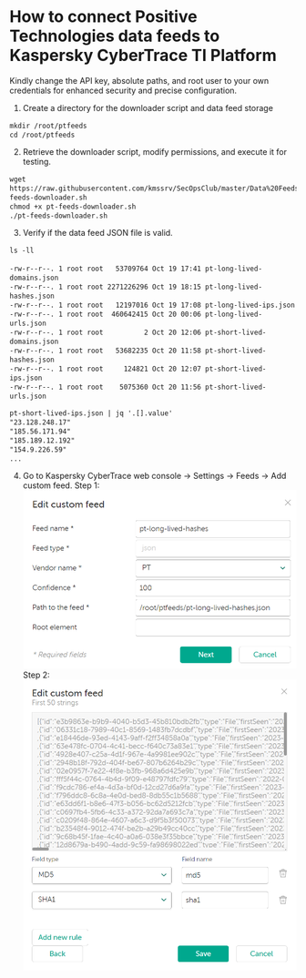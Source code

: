 # How to connect Positive Technologies data feeds to Kaspersky CyberTrace TI Platform
Kindly change the API key, absolute paths, and root user to your own credentials for enhanced security and precise configuration.

1. Create a directory for the downloader script and data feed storage
```
mkdir /root/ptfeeds
cd /root/ptfeeds
```
2. Retrieve the downloader script, modify permissions, and execute it for testing.
```
wget https://raw.githubusercontent.com/kmssrv/SecOpsClub/master/Data%20Feeds/Kaspersky%20CyberTrace%20%2B%20Positive%20Technologies%20Data%20Feeds/pt-feeds-downloader.sh
chmod +x pt-feeds-downloader.sh
./pt-feeds-downloader.sh
```
3. Verify if the data feed JSON file is valid.
```
ls -ll

-rw-r--r--. 1 root root   53709764 Oct 19 17:41 pt-long-lived-domains.json
-rw-r--r--. 1 root root 2271226296 Oct 19 18:15 pt-long-lived-hashes.json
-rw-r--r--. 1 root root   12197016 Oct 19 17:08 pt-long-lived-ips.json
-rw-r--r--. 1 root root  460642415 Oct 20 00:06 pt-long-lived-urls.json
-rw-r--r--. 1 root root          2 Oct 20 12:06 pt-short-lived-domains.json
-rw-r--r--. 1 root root   53682235 Oct 20 11:58 pt-short-lived-hashes.json
-rw-r--r--. 1 root root     124821 Oct 20 12:07 pt-short-lived-ips.json
-rw-r--r--. 1 root root    5075360 Oct 20 11:56 pt-short-lived-urls.json
```
```
pt-short-lived-ips.json | jq '.[].value'
"23.128.248.17"
"185.56.171.94"
"185.189.12.192"
"154.9.226.59"
...
```
4. Go to Kaspersky CyberTrace web console -> Settings -> Feeds -> Add custom feed.
Step 1:
![Kaspersky CyberTrace - Step 1](img/001.png)
Step 2:
![Kaspersky CyberTrace - Step 2](img/002.png)
